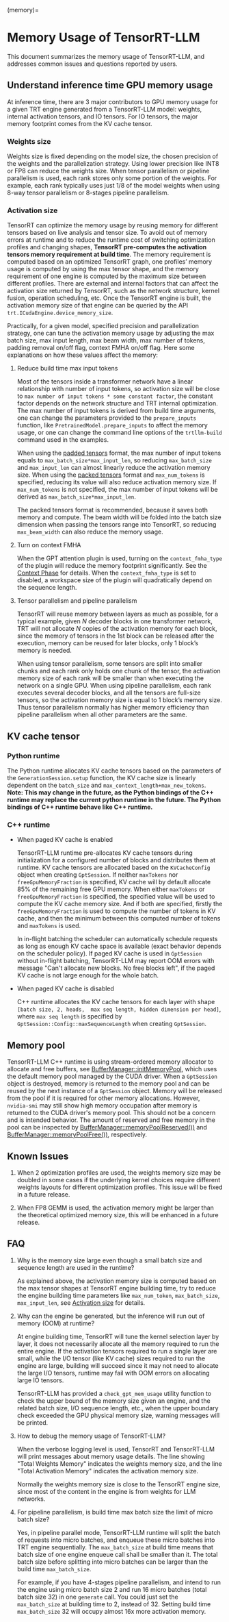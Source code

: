 (memory)=

# Memory Usage of TensorRT-LLM


This document summarizes the memory usage of TensorRT-LLM, and addresses common issues and questions reported by users.


## Understand inference time GPU memory usage


At inference time, there are 3 major contributors to GPU memory usage for a given TRT engine generated from a TensorRT-LLM model: weights, internal activation tensors, and IO tensors. For IO tensors, the major memory footprint comes from the KV cache tensor.


### Weights size

Weights size is fixed depending on the model size, the chosen precision of the weights and the parallelization strategy.
Using lower precision like INT8 or FP8 can reduce the weights size.
When tensor parallelism or pipeline parallelism is used, each rank stores only some portion of the weights.
For example, each rank typically uses just 1/8 of the model weights when using 8-way tensor parallelism or 8-stages pipeline parallelism.


### Activation size


TensorRT can optimize the memory usage by reusing memory for different tensors based on live analysis and tensor size. To avoid out of memory errors at runtime and to reduce the runtime cost of switching optimization profiles and changing shapes, **TensorRT pre-computes the activation tensors memory requirement at build time**. The memory requirement is computed based on an optimized TensorRT graph, one profiles’ memory usage is computed by using the max tensor shape, and the memory requirement of one engine is computed by the maximum size between different profiles. There are external and internal factors that can affect the activation size returned by TensorRT, such as the network structure, kernel fusion, operation scheduling, etc.
Once the TensorRT engine is built, the activation memory size of that engine can be queried by the API `trt.ICudaEngine.device_memory_size`.


Practically, for a given model, specified precision and parallelization strategy, one can tune the activation memory usage by adjusting the max batch size, max input length, max beam width, max number of tokens, padding removal on/off flag, context FMHA on/off flag.
Here some explanations on how these values affect the memory:


1. Reduce build time max input tokens

   Most of the tensors inside a transformer network have a linear relationship with number of input tokens, so activation size will be close to `max number of input tokens * some constant factor`, the constant factor depends on the network structure and TRT internal optimization. The max number of input tokens is derived from build time arguments, one can change the parameters provided to the `prepare_inputs` function, like `PretrainedModel.prepare_inputs` to affect the memory usage, or one can change the command line options of the `trtllm-build` command used in the examples.

   When using the [padded tensors](./gpt_attention.md#padded-and-packed-tensors) format, the max number of input tokens equals to `max_batch_size*max_input_len`, so reducing `max_batch_size` and `max_input_len` can almost linearly reduce the activation memory size.
   When using the [packed tensors](./gpt_attention.md#padded-and-packed-tensors) format and `max_num_tokens` is specified, reducing its value will also reduce activation memory size. If `max_num_tokens` is not specified, the max number of input tokens will be derived as `max_batch_size*max_input_len`.

   The packed tensors format is recommended, because it saves both memory and compute.
   The beam width will be folded into the batch size dimension when passing the tensors range into TensorRT, so reducing `max_beam_width` can also reduce the memory usage.


2. Turn on context FMHA

	When the GPT attention plugin is used, turning on the `context_fmha_type` of the plugin will reduce the memory footprint significantly. See the [Context Phase](./gpt_attention.md#context-phase) for details. When the `context_fmha_type` is set to disabled, a workspace size of the plugin will quadratically depend on the sequence length.


3. Tensor parallelism and pipeline parallelism

   TensorRT will reuse memory between layers as much as possible, for a typical example, given *N* decoder blocks in one transformer network, TRT will not allocate *N* copies of the activation memory for each block, since the memory of tensors in the 1st block can be released after the execution, memory can be reused for later blocks, only 1 block’s memory is needed.


   When using tensor parallelism, some tensors are split into smaller chunks and each rank only holds one chunk of the tensor, the activation memory size of each rank will be smaller than when executing the network on a single GPU. When using pipeline parallelism, each rank executes several decoder blocks, and all the tensors are full-size tensors, so the activation memory size is equal to 1 block’s memory size. Thus tensor parallelism normally has higher memory efficiency than pipeline parallelism when all other parameters are the same.


## KV cache tensor

### Python runtime

The Python runtime allocates KV cache tensors based on the parameters of the `GenerationSession.setup` function, the KV cache size is linearly dependent on the `batch_size` and `max_context_length+max_new_tokens`. **Note: This may change in the future, as the Python bindings of the C++ runtime may replace the current python runtime in the future. The Python bindings of C++ runtime behave like C++ runtime.**

### C++ runtime

* When paged KV cache is enabled

   TensorRT-LLM runtime pre-allocates KV cache tensors during initialization for a configured number of blocks and distributes them at runtime.
   KV cache tensors are allocated based on the `KVCacheConfig` object when creating `GptSession`. If neither `maxTokens` nor `freeGpuMemoryFraction` is specified, KV cache will by default allocate 85% of the remaining free GPU memory. When either `maxTokens` or `freeGpuMemoryFraction` is specified, the specified value will be used to compute the KV cache memory size. And if both are specified, firstly the `freeGpuMemoryFraction` is used to compute the number of tokens in KV cache, and then the minimum between this computed number of tokens and `maxTokens` is used.

   In in-flight batching the scheduler can automatically schedule requests as long as enough KV cache space is available (exact behavior depends on the scheduler policy).
   If paged KV cache is used in `GptSession` without in-flight batching, TensorRT-LLM may report OOM errors with message "Can't allocate new blocks. No free blocks left", if the paged KV cache is not large enough for the whole batch.

* When paged KV cache is disabled

   C++ runtime allocates the KV cache tensors for each layer with shape `[batch size, 2, heads,  max seq length, hidden dimension per head]`, where `max seq length` is specified by `GptSession::Config::maxSequenceLength` when creating `GptSession`.

## Memory pool

TensorRT-LLM C++ runtime is using stream-ordered memory allocator to allocate and free buffers, see [BufferManager::initMemoryPool](source:cpp/tensorrt_llm/runtime/bufferManager.cpp), which uses the default memory pool managed by the CUDA driver. When a `GptSession` object is destroyed, memory is returned to the memory pool and can be reused by the next instance of a `GptSession` object. Memory will be released from the pool if it is required for other memory allocations.
However, `nvidia-smi` may still show high memory occupation after memory is returned to the CUDA driver's memory pool. This should not be a concern and is intended behavior. The amount of reserved and free memory in the pool can be inspected by [BufferManager::memoryPoolReserved())](source:cpp/tensorrt_llm/runtime/bufferManager.cpp) and [BufferManager::memoryPoolFree())](source:cpp/tensorrt_llm/runtime/bufferManager.cpp), respectively.

## Known Issues


1. When 2 optimization profiles are used, the weights memory size may be doubled in some cases if the underlying kernel choices require different weights layouts for different optimization profiles. This issue will be fixed in a future release.

2. When FP8 GEMM is used, the activation memory might be larger than the theoretical optimized memory size, this will be enhanced in a future release.

## FAQ

1. Why is the memory size large even though a small batch size and sequence length are used in the runtime?

   As explained above, the activation memory size is computed based on the max tensor shapes at TensorRT engine building time, try to reduce the engine building time parameters like `max_num_token`, `max_batch_size`, `max_input_len`, see [Activation size](#activation-size) for details.


2. Why can the engine be generated, but the inference will run out of memory (OOM) at runtime?

   At engine building time, TensorRT will tune the kernel selection layer by layer, it does not necessarily allocate all the memory required to run the entire engine. If the activation tensors required to run a single layer are small, while the I/O tensor (like KV cache) sizes required to run the engine are large, building will succeed since it may not need to allocate the large I/O tensors, runtime may fail with OOM errors on allocating large IO tensors.

   TensorRT-LLM has provided a `check_gpt_mem_usage` utility function to check the upper bound of the memory size given an engine, and the related batch size, I/O sequence length, etc., when the upper boundary check exceeded the GPU physical memory size, warning messages will be printed.

3. How to debug the memory usage of TensorRT-LLM?

   When the verbose logging level is used, TensorRT and TensorRT-LLM will print messages about memory usage details.
   The line showing "Total Weights Memory" indicates the weights memory size, and the line "Total Activation Memory" indicates the activation memory size.

   Normally the weights memory size is close to the TensorRT engine size, since most of the content in the engine is from weights for LLM networks.

4. For pipeline parallelism, is build time max batch size the limit of micro batch size?

   Yes, in pipeline parallel mode, TensorRT-LLM runtime will split the batch of requests into micro batches, and enqueue these micro batches into TRT engine sequentially.
   The `max_batch_size` at build time means that batch size of one engine enqueue call shall be smaller than it. The total batch size before splitting into micro batches can be larger than the build time `max_batch_size`.

   For example, if you have 4-stages pipeline parallelism, and intend to run the engine using micro batch size 2 and run 16 micro batches (total batch size 32) in one `generate` call.
   You could just set the `max_batch_size` at building time to 2, instead of 32. Setting build time `max_batch_size` 32 will occupy almost 16x more activation memory.
